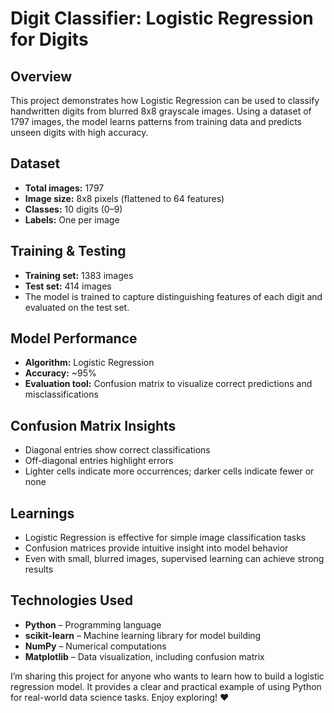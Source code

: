 # Digit Classifier: Logistic Regression for Digits

## Overview
This project demonstrates how Logistic Regression can be used to classify handwritten digits from blurred 8x8 grayscale images. Using a dataset of 1797 images, the model learns patterns from training data and predicts unseen digits with high accuracy.

## Dataset
- **Total images:** 1797  
- **Image size:** 8x8 pixels (flattened to 64 features)  
- **Classes:** 10 digits (0–9)  
- **Labels:** One per image  

## Training & Testing
- **Training set:** 1383 images  
- **Test set:** 414 images  
- The model is trained to capture distinguishing features of each digit and evaluated on the test set.  

## Model Performance
- **Algorithm:** Logistic Regression  
- **Accuracy:** ~95%  
- **Evaluation tool:** Confusion matrix to visualize correct predictions and misclassifications  

## Confusion Matrix Insights
- Diagonal entries show correct classifications  
- Off-diagonal entries highlight errors  
- Lighter cells indicate more occurrences; darker cells indicate fewer or none  

## Learnings
- Logistic Regression is effective for simple image classification tasks  
- Confusion matrices provide intuitive insight into model behavior  
- Even with small, blurred images, supervised learning can achieve strong results  

## Technologies Used
- **Python** – Programming language  
- **scikit-learn** – Machine learning library for model building  
- **NumPy** – Numerical computations  
- **Matplotlib** – Data visualization, including confusion matrix  

I’m sharing this project for anyone who wants to learn how to build a logistic regression model. It provides a clear and practical example of using Python for real-world data science tasks. Enjoy exploring! ❤️

